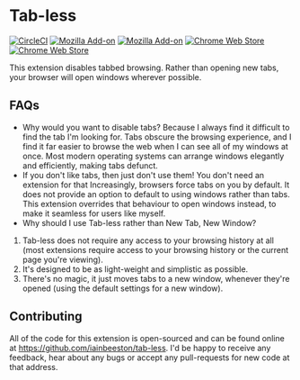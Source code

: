 Tab-less
========

[![CircleCI](https://img.shields.io/circleci/project/github/iainbeeston/tab-less/master.svg)]()
[![Mozilla Add-on](https://img.shields.io/amo/v/tab-less-addon.svg)](https://addons.mozilla.org/addon/tab-less-addon/)
[![Mozilla Add-on](https://img.shields.io/amo/stars/tab-less-addon.svg)](https://addons.mozilla.org/addon/tab-less-addon/)
[![Chrome Web Store](https://img.shields.io/chrome-web-store/v/mdndkociaebjkggmhnemegoegnbfbgoo.svg)](https://chrome.google.com/webstore/detail/tab-less/mdndkociaebjkggmhnemegoegnbfbgoo)
[![Chrome Web Store](https://img.shields.io/chrome-web-store/stars/mdndkociaebjkggmhnemegoegnbfbgoo.svg)](https://chrome.google.com/webstore/detail/tab-less/mdndkociaebjkggmhnemegoegnbfbgoo)

This extension disables tabbed browsing. Rather than opening new tabs, your browser will open windows wherever possible.

FAQs
----

* Why would you want to disable tabs?
Because I always find it difficult to find the tab I'm looking for. Tabs obscure the browsing experience, and I find it far easier to browse the web when I can see all of my windows at once. Most modern operating systems can arrange windows elegantly and efficiently, making tabs defunct.
* If you don't like tabs, then just don't use them! You don't need an extension for that
Increasingly, browsers force tabs on you by default. It does not provide an option to default to using windows rather than tabs. This extension overrides that behaviour to open windows instead, to make it seamless for users like myself.
* Why should I use Tab-less rather than New Tab, New Window?
1. Tab-less does not require any access to your browsing history at all (most extensions require access to your browsing history or the current page you're viewing).
2. It's designed to be as light-weight and simplistic as possible.
3. There's no magic, it just moves tabs to a new window, whenever they're opened (using the default settings for a new window).

Contributing
------------

All of the code for this extension is open-sourced and can be found online at https://github.com/iainbeeston/tab-less. I'd be happy to receive any feedback, hear about any bugs or accept any pull-requests for new code at that address.
